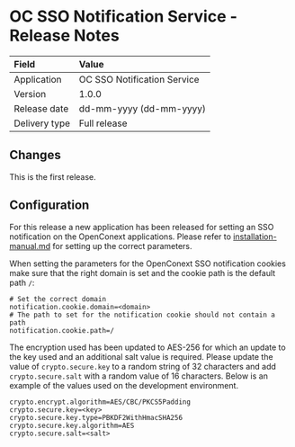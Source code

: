 # OC SSO Notification Service - Release Notes

| Field                     | Value                       |
|:------------------------- |:--------------------------- | 
| Application               | OC SSO Notification Service |
| Version                   | 1.0.0                       |
| Release date              | dd-mm-yyyy (dd-mm-yyyy)     |
| Delivery type             | Full release                |

## Changes

This is the first release.

## Configuration

For this release a new application has been released for setting an SSO notification on the OpenConext applications.
Please refer to [installation-manual.md](../installation-manual.md) for setting up the correct parameters.

When setting the parameters for the OpenConext SSO notification cookies make sure that the right domain is set and the
cookie path is the default path `/`:

    # Set the correct domain
    notification.cookie.domain=<domain>
    # The path to set for the notification cookie should not contain a path
    notification.cookie.path=/

The encryption used has been updated to AES-256 for which an update to the key used and an 
additional salt value is required. Please update the value of `crypto.secure.key` to a 
random string of 32 characters and add `crypto.secure.salt` with a random value of
16 characters. Below is an example of the values used on the development environment.

    crypto.encrypt.algorithm=AES/CBC/PKCS5Padding
    crypto.secure.key=<key>
    crypto.secure.key.type=PBKDF2WithHmacSHA256
    crypto.secure.key.algorithm=AES
    crypto.secure.salt=<salt>

